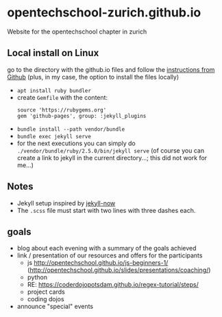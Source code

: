 # opentechschool-zurich.github.io

Website for the opentechschool chapter in zurich

## Local install on Linux

go to the directory with the github.io files and follow the [instructions from Github](https://help.github.com/articles/setting-up-your-github-pages-site-locally-with-jekyll/) (plus, in my case, the option to install the files locally)

- `apt install ruby bundler`
- create `Gemfile` with the content:  
  ```
  source 'https://rubygems.org'
  gem 'github-pages', group: :jekyll_plugins
  ```
- `bundle install --path vendor/bundle`
- `bundle exec jekyll serve`
- for the next executions you can simply do `./vendor/bundle/ruby/2.5.0/bin/jekyll serve` (of course you can create a link to jekyll in the current directory...; this did not work for me...)


## Notes

- Jekyll setup inspired by [jekyll-now](https://github.com/barryclark/jekyll-now)
- The `.scss` file must start with two lines with three dashes each.



## goals

- blog about each evening with a summary of the goals achieved
- link / presentation of our resources and offers for the participants
  - js http://opentechschool.github.io/js-beginners-1/ (http://opentechschool.github.io/slides/presentations/coaching/)
  - python
  - RE: https://coderdojopotsdam.github.io/regex-tutorial/steps/
  - project cards
  - coding dojos
- announce "special" events
